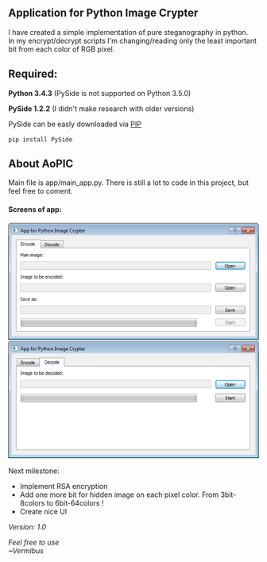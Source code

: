  Application for Python Image Crypter
---

I have created a simple implementation of pure steganography in python.  
In my encrypt/decrypt scripts I'm changing/reading only the least important bit from each color of RGB pixel.

Required: 
---
**Python 3.4.3** (PySide is not supported on Python 3.5.0)

**PySide 1.2.2** (I didn't make research with older versions) 

PySide can be easly downloaded via [PIP](https://pypi.python.org/pypi/pip)
``` 
pip install PySide
```

About AoPIC
---

Main file is app/main_app.py. 
There is still a lot to code in this project, but feel free to coment. 

#### Screens of app:  

![Alt text](/readmeSRC/encode.png?raw=true)
![Alt text](/readmeSRC/decode.png?raw=true)

Next milestone:
* Implement RSA encryption
* Add one more bit for hidden image on each pixel color. From 3bit-8colors to 6bit-64colors ! 
* Create nice UI 

_Version:_
_1.0_


 *Feel free to use*  
 *~Vermibus*
